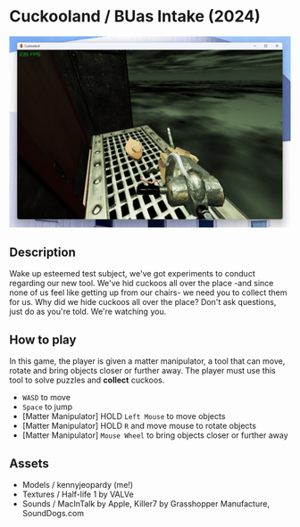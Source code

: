# Cuckooland / BUas Intake (2024)

![In-game screenshot](https://github.com/kennyjeopardy/Cuckooland/blob/main/.github/ss_cuckoo.png)

## Description

Wake up esteemed test subject, we've got experiments to conduct regarding our new tool. We've hid cuckoos all over the place -and since none of us feel like getting up from our chairs- we need you to collect them for us.
Why did we hide cuckoos all over the place? Don't ask questions, just do as you're told. We're watching you.

## How to play

In this game, the player is given a matter manipulator, a tool that can move, rotate and bring objects closer or further away. 
The player must use this tool to solve puzzles and **collect** cuckoos.

- `WASD` to move
- `Space` to jump
- [Matter Manipulator] HOLD `Left Mouse` to move objects
- [Matter Manipulator] HOLD `R` and move mouse to rotate objects
- [Matter Manipulator] `Mouse Wheel` to bring objects closer or further away

## Assets

- Models / kennyjeopardy (me!)
- Textures / Half-life 1 by VALVe
- Sounds / MacInTalk by Apple, Killer7 by Grasshopper Manufacture, SoundDogs.com

